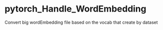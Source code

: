 # pytorch_Handle_WordEmbedding
Convert big wordEmbedding file based on the vocab that create by dataset 
